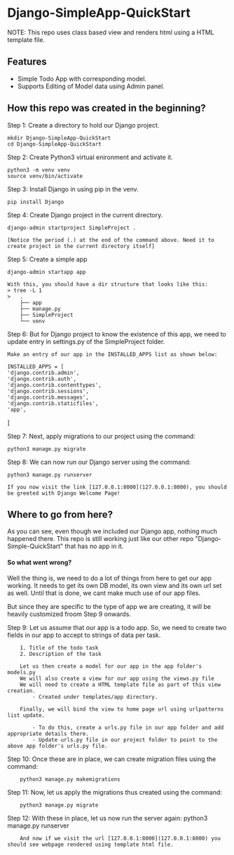 # Django-SimpleApp-QuickStart

NOTE: This repo uses class based view and renders html using a HTML template file.

## Features

- Simple Todo App with corresponding model.
- Supports Editing of Model data using Admin panel.

## How this repo was created in the beginning?

Step 1: Create a directory to hold our Django project.

    mkdir Django-SimpleApp-QuickStart
    cd Django-SimpleApp-QuickStart

Step 2: Create Python3 virtual enironment and activate it.

    python3 -m venv venv
    source venv/bin/activate

Step 3: Install Django in using pip in the venv.

    pip install Django

Step 4: Create Django project in the current directory.

    django-admin startproject SimpleProject .

    [Notice the period (.) at the end of the command above. Need it to create project in the current directory itself]

Step 5: Create a simple app

    django-admin startapp app

    With this, you should have a dir structure that looks like this:
    > tree -L 1
    >   .
        ├── app
        ├── manage.py
        ├── SimpleProject
        └── venv

Step 6: But for Django project to know the existence of this app, we need to update entry in settings.py of the SimpleProject folder.

    Make an entry of our app in the INSTALLED_APPS list as shown below:

    INSTALLED_APPS = [
    'django.contrib.admin',
    'django.contrib.auth',
    'django.contrib.contenttypes',
    'django.contrib.sessions',
    'django.contrib.messages',
    'django.contrib.staticfiles',
    'app',
]

Step 7: Next, apply migrations to our project using the command:

    python3 manage.py migrate

Step 8: We can now run our Django server using the command:

    python3 manage.py runserver

    If you now visit the link [127.0.0.1:8000](127.0.0.1:8000), you should be greeted with Django Welcome Page!


## Where to go from here?

As you can see, even though we included our Django app, nothing much happened there. This repo is still working just like our other repo "Django-Simple-QuickStart" that has no app in it. 

#### So what went wrong?

Well the thing is, we need to do a lot of things from here to get our app working. It needs to get its own DB model, its own view and its own url set as well. Until that is done, we cant make much use of our app files.

But since they are specific to the type of app we are creating, it will be heavily customized froom Step 9 onwards.


Step 9: Let us assume that our app is a todo app. 
        So, we need to create two fields in our app to accept to strings of data per task.

        1. Title of the todo task
        2. Description of the task

        Let us then create a model for our app in the app folder's models.py
        We will also create a view for our app using the views.py file
        We will need to create a HTML template file as part of this view creation.
            - Created under templates/app directory.
        
        Finally, we will bind the view to home page url using urlpatterns list update.

            - To do this, create a urls.py file in our app folder and add appropriate details there.
            - Update urls.py file in our project folder to point to the above app folder's urls.py file.

Step 10: Once these are in place, we can create migration files using the command:

        python3 manage.py makemigrations

Step 11: Now, let us apply the migrations thus created using the command:

        python3 manage.py migrate

Step 12: With these in place, let us now run the server again:
        python3 manage.py runserver

        And now if we visit the url [127.0.0.1:8000](127.0.0.1:8000) you should see webpage rendered using template html file.
